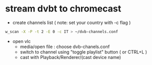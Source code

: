 # stream dvbt to chromecast

- create channels list ( note: set your country with -c flag )

```sh
w_scan -X -P -t 2 -E 0 -c IT > ~/dvb-channels.conf
```

- open vlc
  - media/open file : choose dvb-chanels.conf
  - switch to channel using "toggle playlist" button ( or CTRL+L )
  - cast with Playback/Renderer/(cast device name)
